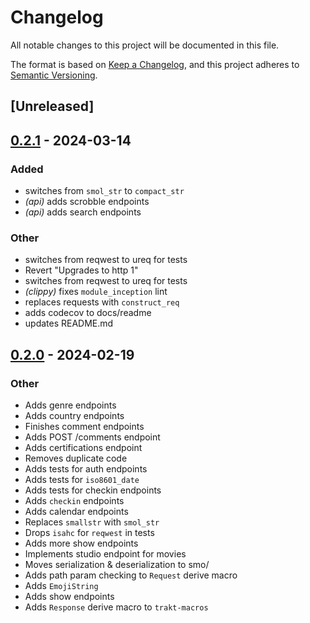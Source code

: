# Changelog
All notable changes to this project will be documented in this file.

The format is based on [Keep a Changelog](https://keepachangelog.com/en/1.0.0/),
and this project adheres to [Semantic Versioning](https://semver.org/spec/v2.0.0.html).

## [Unreleased]

## [0.2.1](https://github.com/ansg191/trakt/compare/trakt-rs-v0.2.0...trakt-rs-v0.2.1) - 2024-03-14

### Added
- switches from `smol_str` to `compact_str`
- *(api)* adds scrobble endpoints
- *(api)* adds search endpoints

### Other
- switches from reqwest to ureq for tests
- Revert "Upgrades to http 1"
- switches from reqwest to ureq for tests
- *(clippy)* fixes `module_inception` lint
- replaces requests with `construct_req`
- adds codecov to docs/readme
- updates README.md

## [0.2.0](https://github.com/ansg191/trakt/compare/trakt-rs-v0.1.2...trakt-rs-v0.2.0) - 2024-02-19

### Other
- Adds genre endpoints
- Adds country endpoints
- Finishes comment endpoints
- Adds POST /comments endpoint
- Adds certifications endpoint
- Removes duplicate code
- Adds tests for auth endpoints
- Adds tests for `iso8601_date`
- Adds tests for checkin endpoints
- Adds `checkin` endpoints
- Adds calendar endpoints
- Replaces `smallstr` with `smol_str`
- Drops `isahc` for `reqwest` in tests
- Adds more show endpoints
- Implements studio endpoint for movies
- Moves serialization & deserialization to smo/
- Adds path param checking to `Request` derive macro
- Adds `EmojiString`
- Adds show endpoints
- Adds `Response` derive macro to `trakt-macros`

